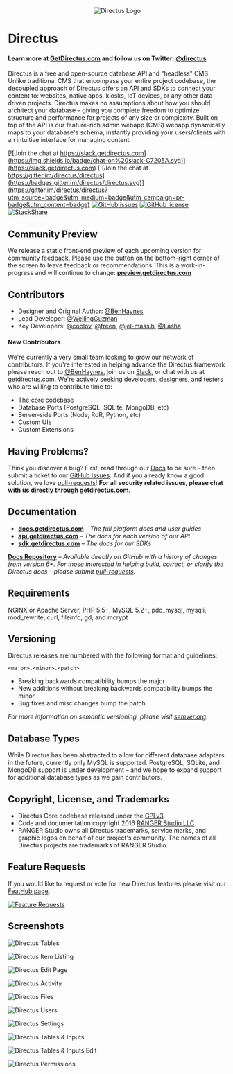 <p align="center">
<img src="http://getdirectus.com/assets/imgs/directus.png" alt="Directus Logo"/>
</p>

Directus
====================

#### Learn more at [GetDirectus.com](https://getdirectus.com) and follow us on Twitter: [@directus](https://twitter.com/directus)

Directus is a free and open-source database API and "headless" CMS. Unlike traditional CMS that encompass your entire project codebase, the decoupled approach of Directus offers an API and SDKs to connect your content to: websites, native apps, kiosks, IoT devices, or any other data-driven projects. Directus makes no assumptions about how you should architect your database – giving you complete freedom to optimize structure and performance for projects of any size or complexity. Built on top of the API is our feature-rich admin webapp (CMS) webapp dynamically maps to your database's schema, instantly providing your users/clients with an intuitive interface for managing content.

[![Join the chat at https://slack.getdirectus.com](https://img.shields.io/badge/chat-on%20slack-C7205A.svg)](https://slack.getdirectus.com)
[![Join the chat at https://gitter.im/directus/directus](https://badges.gitter.im/directus/directus.svg)](https://gitter.im/directus/directus?utm_source=badge&utm_medium=badge&utm_campaign=pr-badge&utm_content=badge)
[![GitHub issues](https://img.shields.io/github/issues/directus/directus.svg)](https://github.com/directus/directus/issues)
[![GitHub license](https://img.shields.io/badge/license-GPL-blue.svg)](https://raw.githubusercontent.com/directus/directus/master/license.md)
[![StackShare](http://img.shields.io/badge/tech-stack-0690fa.svg?style=flat)](http://stackshare.io/ranger-studio-llc/directus)


## Community Preview
We release a static front-end preview of each upcoming version for community feedback. Please use the button on the bottom-right corner of the screen to leave feedback or recommendations. This is a work-in-progress and will continue to change: **[preview.getdirectus.com](https://preview.getdirectus.com)**


## Contributors
* Designer and Original Author: [@BenHaynes](https://github.com/BenHaynes)
* Lead Developer: [@WellingGuzman](https://github.com/WellingGuzman)
* Key Developers: [@coolov](https://github.com/coolov), [@freen](https://github.com/freen), [@jel-massih](https://github.com/jel-massih), [@Lasha](https://github.com/Lasha)


#### New Contributors
We're currently a very small team looking to grow our network of contributors. If you're interested in helping advance the Directus framework please reach out to [@BenHaynes](mailto:ben@rngr.org), join us on [Slack](https://slack.getdirectus.com), or chat with us at [getdirectus.com](https://getdirectus.com/). We're actively seeking developers, designers, and testers who are willing to contribute time to: 

* The core codebase
* Database Ports (PostgreSQL, SQLite, MongoDB, etc)
* Server-side Ports (Node, RoR, Python, etc)
* Custom UIs
* Custom Extensions


## Having Problems?
Think you discover a bug? First, read through our [Docs](https://github.com/directus/docs) to be sure – then submit a ticket to our [GitHub Issues](https://github.com/directus/directus/issues/new). And if you already know a good solution, we love [pull-requests](https://github.com/directus/directus/pulls)! **For all security related issues, please chat with us directly through [getdirectus.com](https://getdirectus.com/).**


## Documentation
* **[docs.getdirectus.com](https://docs.getdirectus.com)** – _The full platform docs and user guides_
* **[api.getdirectus.com](https://api.getdirectus.com)** – _The docs for each version of our API_
* **[sdk.getdirectus.com](https://sdk.getdirectus.com)** – _The docs for our SDKs_

**[Docs Repository](https://github.com/directus/docs)** – _Available directly on GitHub with a history of changes from version 6+. For those interested in helping build, correct, or clarify the Directus docs – please submit [pull-requests](https://github.com/directus/docs/pulls)._


## Requirements
NGINX or Apache Server, PHP 5.5+, MySQL 5.2+, pdo_mysql, mysqli, mod_rewrite, curl, fileinfo, gd, and mcrypt


## Versioning
Directus releases are numbered with the following format and guidelines:

`<major>.<minor>.<patch>`

* Breaking backwards compatibility bumps the major
* New additions without breaking backwards compatibility bumps the minor
* Bug fixes and misc changes bump the patch

_For more information on semantic versioning, please visit [semver.org](http://semver.org/)._


## Database Types
While Directus has been abstracted to allow for different database adapters in the future, currently only MySQL is supported. PostgreSQL, SQLite, and MongoDB support is under development – and we hope to expand support for additional database types as we gain contributors.


## Copyright, License, and Trademarks
* Directus Core codebase released under the [GPLv3](http://www.gnu.org/copyleft/gpl.html).
* Code and documentation copyright 2016 [RANGER Studio LLC](http://rngr.org/).
* RANGER Studio owns all Directus trademarks, service marks, and graphic logos on behalf of our project's community. The names of all Directus projects are trademarks of RANGER Studio.


## Feature Requests
If you would like to request or vote for new Directus features please visit our [FeatHub page](http://feathub.com/directus/directus).

[![Feature Requests](http://feathub.com/directus/directus?format=svg)](http://feathub.com/directus/directus)


## Screenshots
![Directus Tables](https://getdirectus.com/assets/imgs/ss-full-tables.png)


![Directus Item Listing](https://getdirectus.com/assets/imgs/ss-full-item-listing.png)


![Directus Edit Page](https://getdirectus.com/assets/imgs/ss-full-item-edit.png)


![Directus Activity](https://getdirectus.com/assets/imgs/ss-full-activity.png)


![Directus Files](https://getdirectus.com/assets/imgs/ss-full-files.png)


![Directus Users](https://getdirectus.com/assets/imgs/ss-full-users.png)


![Directus Settings](https://getdirectus.com/assets/imgs/ss-full-settings.png)


![Directus Tables & Inputs](https://getdirectus.com/assets/imgs/ss-full-tablesinputs.png)


![Directus Tables & Inputs Edit](https://getdirectus.com/assets/imgs/ss-full-tablesinputs-edit.png)


![Directus Permissions](https://getdirectus.com/assets/imgs/ss-full-permissions.png)
